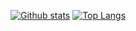 <a href="#">![Github stats](https://github-readme-stats.vercel.app/api?username=vitordsb&theme=blueberry&count_private=true&hide_border=true&line_height=20)</a>
<a href="#">![Top Langs](https://github-readme-stats.vercel.app/api/top-langs/?username=vitordsb&layout=compact&theme=blueberry&count_private=true&hide_border=true)</a>
